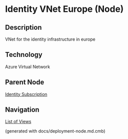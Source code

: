 # Identity VNet Europe (Node)
## Description
VNet for the identity infrastructure in europe

## Technology
Azure Virtual Network

## Parent Node
[Identity Subscription](../../../mybank/it-management/azure/identity-subscription.md)


## Navigation
[List of Views](../../../views.md)

(generated with docs/deployment-node.md.cmb)
